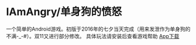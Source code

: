 # IAmAngry/单身狗的愤怒
一个简单的Android游戏。初版于2016年的七夕当天完成（用来发泄作为单身狗的不满-_-#）。双11又进行部分修改。
具体玩法请安装后查看游戏帮助
[App下载](https://github.com/Albert-Shi/IAmAngry/tree/master/IamAngery/%E5%AE%89%E8%A3%85%E5%8C%85/IamAngry.apk)